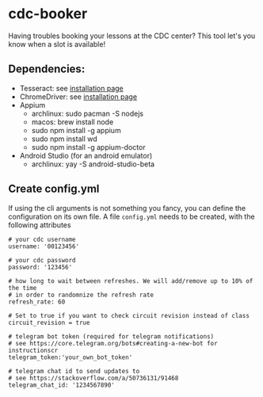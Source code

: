 # cdc-booker
Having troubles booking your lessons at the CDC center? This tool let's you know when a slot is available!

## Dependencies:
* Tesseract: see [installation page](https://tesseract-ocr.github.io/tessdoc/Home.html#binaries)
* ChromeDriver: see [installation page](https://chromedriver.chromium.org/downloads)
* Appium
  * archlinux: sudo pacman -S nodejs
  * macos: brew install node
  * sudo npm install -g appium
  * sudo npm install wd
  * sudo npm install -g appium-doctor
* Android Studio (for an android emulator)
   * archlinux: yay -S android-studio-beta

## Create config.yml
If using the cli arguments is not something you fancy, you can define the configuration on its own file.
A file `config.yml` needs to be created, with the following attributes

    # your cdc username
    username: '00123456'

    # your cdc password
    password: '123456'

    # how long to wait between refreshes. We will add/remove up to 10% of the time
    # in order to randomnize the refresh rate
    refresh_rate: 60

    # Set to true if you want to check circuit revision instead of class
    circuit_revision = true

    # telegram bot token (required for telegram notifications)
    # see https://core.telegram.org/bots#creating-a-new-bot for instructionscr
    telegram_token:'your_own_bot_token'

    # telegram chat id to send updates to
    # see https://stackoverflow.com/a/50736131/91468
    telegram_chat_id: '1234567890'